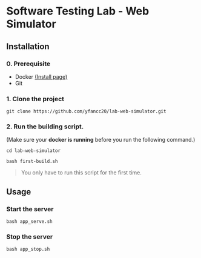 # Software Testing Lab - Web Simulator


## Installation

### 0. Prerequisite
- Docker [(Install page)](https://www.docker.com/products/docker-desktop)
- Git

### 1. Clone the project
```
git clone https://github.com/yfancc20/lab-web-simulator.git
```

### 2. Run the building script.
(Make sure your **docker is running** before you run the following command.)
```
cd lab-web-simulator

bash first-build.sh
```
> You only have to run this script for the first time.


## Usage

### Start the server
```
bash app_serve.sh
```

### Stop the server
```
bash app_stop.sh
```